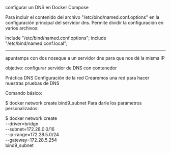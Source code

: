 configurar un DNS en Docker Compose

Para incluir el contenido del archivo "/etc/bind/named.conf.options" en la configuración principal del servidor dns. Permite dividir la configuración en varios archivos:

include "/etc/bind/named.conf.options"; include "/etc/bind/named.conf.local";


___________
apuntamps con dos noseque a un servidor dns para que nos dé la misma IP

objetivo: configurar servidor de DNS con contenedor


Práctica DNS
Configuración de la red
Crearemos una red para hacer nuestras pruebas de DNS

Comando básico:

$ docker network create bind9_subnet
Para darle los parámetros personalizados:

$ docker network create \
  --driver=bridge \
  --subnet=172.28.0.0/16 \
  --ip-range=172.28.5.0/24 \
  --gateway=172.28.5.254 \
  bind9_subnet



